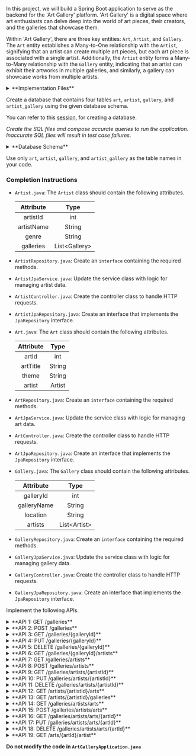 In this project, we will build a Spring Boot application to serve as the backend for the 'Art Gallery' platform. 'Art Gallery' is a digital space where art enthusiasts can delve deep into the world of art pieces, their creators, and the galleries that showcase them.

Within 'Art Gallery', there are three key entities: `Art`, `Artist`, and `Gallery`. The `Art` entity establishes a Many-to-One relationship with the `Artist`, signifying that an artist can create multiple art pieces, but each art piece is associated with a single artist. Additionally, the `Artist` entity forms a Many-to-Many relationship with the `Gallery` entity, indicating that an artist can exhibit their artworks in multiple galleries, and similarly, a gallery can showcase works from multiple artists.

<details>
<summary>**Implementation Files**</summary>

Use these files to complete the implementation:

- `ArtController.java`
- `ArtRepository.java`
- `ArtJpaService.java`
- `ArtJpaRepository.java`
- `Art.java`
- `ArtistController.java`
- `ArtistRepository.java`
- `ArtistJpaService.java`
- `ArtistJpaRepository.java`
- `Artist.java`
- `GalleryController.java`
- `GalleryRepository.java`
- `GalleryJpaService.java`
- `GalleryJpaRepository.java`
- `Gallery.java`

</details>

Create a database that contains four tables `art`, `artist`, `gallery`, and `artist_gallery` using the given database schema.

You can refer to this [session](https://learning.ccbp.in/course?c_id=e345dfa4-f5ce-406e-b19a-4ed720c54136&s_id=6a60610e-79c2-4e15-b675-45ddbd9bbe82&t_id=f880166e-2f51-4403-81a0-d2430694dae8), for creating a database.

_Create the SQL files and compose accurate queries to run the application. Inaccurate SQL files will result in test case failures._

<details>
<summary>**Database Schema**</summary>

#### Artist Table

| Columns |                 Type                  |
| :-----: | :-----------------------------------: |
|   id    | INTEGER (Primary Key, Auto Increment) |
|  name   |                 TEXT                  |
|  genre  |                 TEXT                  |

#### Art Table

| Columns  |                 Type                  |
| :------: | :-----------------------------------: |
|    id    | INTEGER (Primary Key, Auto Increment) |
|  title   |                 TEXT                  |
|  theme   |                 TEXT                  |
| artistId |         INTEGER (Foreign Key)         |

#### Gallery Table

| Columns  |                 Type                  |
| :------: | :-----------------------------------: |
|    id    | INTEGER (Primary Key, Auto Increment) |
|   name   |                 TEXT                  |
| location |                 TEXT                  |

#### Junction Table

|  Columns  |         Type          |
| :-------: | :-------------------: |
| artistId  | INTEGER (Foreign Key) |
| galleryId | INTEGER (Foreign Key) |

The columns `artistId` and `galleryId` can be combinedly declared as Primary Keys.

You can use the given sample data to populate the tables.

<details>
<summary>**Sample Data**</summary>

#### Artist Data

|  id   |       name        |       genre        |
| :---: | :---------------: | :----------------: |
|   1   | Leonardo da Vinci |    Renaissance     |
|   2   | Vincent van Gogh  | Post-Impressionism |
|   3   |   Pablo Picass    |       Cubism       |
|   4   |   Edward Hopper   | American Modernism |

#### Art Data

|  id   |         title         |         theme         | artistId |
| :---: | :-------------------: | :-------------------: | :------: |
|   1   |   The Flight Study    | Studies of Bird Wings |    1     |
|   2   |     Mona Lisa 2.0     | Renaissance Portrait  |    1     |
|   3   |  Starry Countryside   |    Night Landscape    |    2     |
|   4   | Sunflower Impressions |        Floral         |    2     |
|   5   | Cubist Self-Portrait  |   Abstract Portrait   |    3     |
|   6   | Barcelona Abstracted  |    City Landscape     |    3     |
|   7   |   Downtown Solitude   |      Urban Scene      |    4     |
|   8   |   Night Cafe Redux    |  Modernist Interior   |    4     |

#### Gallery Data

|  id   |              name              | location  |
| :---: | :----------------------------: | :-------: |
|   1   |         Louvre Museum          |   Paris   |
|   2   |        Van Gogh Museum         | Amsterdam |
|   3   |         Museo Picasso          | Barcelona |
|   4   | Whitney Museum of American Art | New York  |

#### Junction Table

| artistId | galleryId |
| :------: | :-------: |
|    1     |     1     |
|    1     |     2     |
|    2     |     2     |
|    3     |     3     |
|    3     |     4     |
|    4     |     4     |

</details>
</details>

<MultiLineNote>

Use only `art`, `artist`, `gallery`, and `artist_gallery` as the table names in your code.

</MultiLineNote>

### Completion Instructions

- `Artist.java`: The `Artist` class should contain the following attributes.

    | Attribute  |      Type      |
    | :--------: | :------------: |
    |  artistId  |      int       |
    | artistName |     String     |
    |   genre    |     String     |
    | galleries  | List\<Gallery> |

- `ArtistRepository.java`: Create an `interface` containing the required methods.
- `ArtistJpaService.java`: Update the service class with logic for managing artist data.
- `ArtistController.java`: Create the controller class to handle HTTP requests.
- `ArtistJpaRepository.java`: Create an interface that implements the `JpaRepository` interface.
  
- `Art.java`: The `Art` class should contain the following attributes.

    | Attribute |  Type  |
    | :-------: | :----: |
    |   artId   |  int   |
    | artTitle  | String |
    |   theme   | String |
    | artist  |  Artist   |

- `ArtRepository.java`: Create an `interface` containing the required methods.
- `ArtJpaService.java`: Update the service class with logic for managing art data.
- `ArtController.java`: Create the controller class to handle HTTP requests.
- `ArtJpaRepository.java`: Create an interface that implements the `JpaRepository` interface.

- `Gallery.java`: The `Gallery` class should contain the following attributes.

    |  Attribute  |     Type      |
    | :---------: | :-----------: |
    |  galleryId  |      int      |
    | galleryName |    String     |
    |  location   |    String     |
    |   artists   | List\<Artist> |

- `GalleryRepository.java`: Create an `interface` containing the required methods.
- `GalleryJpaService.java`: Update the service class with logic for managing gallery data.
- `GalleryController.java`: Create the controller class to handle HTTP requests.
- `GalleryJpaRepository.java`: Create an interface that implements the `JpaRepository` interface.

Implement the following APIs.

<details>
<summary>**API 1: GET /galleries**</summary>

#### Path: `/galleries`

#### Method: `GET`

#### Description:

Returns a list of all galleries in the `gallery` table.

#### Response

```json
[
    {
        "galleryId": 1,
        "galleryName": "Louvre Museum",
        "location": "Paris",
        "artists": [
            {
                "artistId": 1,
                "artistName": "Leonardo da Vinci",
                "genre": "Renaissance"
            }
        ]
    },
    ...
]
```

</details>

<details>
<summary>**API 2: POST /galleries**</summary>

#### Path: `/galleries`

#### Method: `POST`

#### Description:

Creates a new gallery in the `gallery` table. Also, create an association between the gallery and artists in the `artist_gallery` table based on the `artistId`s provided in the `artists` field. The `galleryId` is auto-incremented.

#### Request

```json
{
    "galleryName": "National Museum of Women in the Arts",
    "location": "Washington DC",
    "artists": [
        {
            "artistId": 4
        }
    ]
}
```

#### Response

```json
{
    "galleryId": 5,
    "galleryName": "National Museum of Women in the Arts",
    "location": "Washington DC",
    "artists": [
        {
            "artistId": 4,
            "artistName": "Georgia O’Keeffe",
            "genre": "American Modernism"
        }
    ]
}
```

</details>

<details>
<summary>**API 3: GET /galleries/{galleryId}**</summary>

#### Path: `/galleries/{galleryId}`

#### Method: `GET`

#### Description:

Returns a gallery based on the `galleryId`. If the given `galleryId` is not found in the `gallery` table, raise `ResponseStatusException` with `HttpStatus.NOT_FOUND`.

#### Success Response

```json
{
    "galleryId": 1,
    "galleryName": "Louvre Museum",
    "location": "Paris",
    "artists": [
        {
            "artistId": 1,
            "artistName": "Leonardo da Vinci",
            "genre": "Renaissance"
        }
    ]
}
```

</details>

<details>
<summary>**API 4: PUT /galleries/{galleryId}**</summary>

#### Path: `/galleries/{galleryId}`

#### Method: `PUT`

#### Description:

Updates the details of a gallery based on the `galleryId` and returns the updated gallery details. Also update the associations between the gallery and artists, if the `artists` field is provided. If the given `galleryId` is not found in the `gallery` table, raise `ResponseStatusException` with `HttpStatus.NOT_FOUND`.

#### Request

```json
{
    "location": "Washington, D.C.",
    "artists": []
}
```

#### Success Response

```json
{
    "galleryId": 5,
    "galleryName": "National Museum of Women in the Arts",
    "location": "Washington, D.C.",
    "artists": []
}
```

</details>

<details>
<summary>**API 5: DELETE /galleries/{galleryId}**</summary>

#### Path: `/galleries/{galleryId}`

#### Method: `DELETE`

#### Description:

Deletes a gallery from the `gallery` table and its associations from the `artist_gallery` table based on the `galleryId` and returns the status code `204`(raise `ResponseStatusException` with `HttpStatus.NO_CONTENT`). If the given `galleryId` is not found in the `gallery` table, raise `ResponseStatusException` with `HttpStatus.NOT_FOUND`.

</details>

<details>
<summary>**API 6: GET /galleries/{galleryId}/artists**</summary>

#### Path: `/galleries/{galleryId}/artists`

#### Method: `GET`

#### Description:

Returns all artists associated with the gallery based on the `galleryId`. If the given `galleryId` is not found in the `gallery` table, raise `ResponseStatusException` with `HttpStatus.NOT_FOUND`.

#### Success Response

```json
[
    {
        "artistId": 1,
        "artistName": "Leonardo da Vinci",
        "genre": "Renaissance",
        "galleries": [
            {
                "galleryId": 1,
                "galleryName": "Louvre Museum",
                "location": "Paris"
            },
            {
                "galleryId": 2,
                "galleryName": "Van Gogh Museum",
                "location": "Amsterdam"
            }
        ]
    }
]
```

</details>

<details>
<summary>**API 7: GET /galleries/artists**</summary>

#### Path: `/galleries/artists`

#### Method: `GET`

#### Description:

Returns a list of all artists in the `artist` table.

#### Response

```json
[
    {
        "artistId": 1,
        "artistName": "Leonardo da Vinci",
        "genre": "Renaissance",
        "galleries": [
            {
                "galleryId": 1,
                "galleryName": "Louvre Museum",
                "location": "Paris"
            },
            {
                "galleryId": 2,
                "galleryName": "Van Gogh Museum",
                "location": "Amsterdam"
            }
        ]
    },
    ...
]
```

</details>

<details>
<summary>**API 8: POST /galleries/artists**</summary>

#### Path: `/galleries/artists`

#### Method: `POST`

#### Description:

Creates a new artist in the `artist` table, if all the `galleryId`s in the `galleries` field exist in the `gallery` table. Also, create an association between the artist and galleries in the `artist_gallery` table. The `artistId` is auto-incremented. If any given `galleryId` is not found in the `gallery` table, raise `ResponseStatusException` with `HttpStatus.BAD_REQUEST`.

#### Request

```json
{
    "artistName": "Frida Kahlo",
    "genre": "Surrealism",
    "galleries": [
        {
            "galleryId": 4
        }
    ]
}
```

#### Success Response

```json
{
    "artistId": 5,
    "artistName": "Frida Kahlo",
    "genre": "Surrealism",
    "galleries": [
        {
            "galleryId": 4,
            "galleryName": "Whitney Museum of American Art",
            "location": "New York"
        }
    ]
}
```

</details>

<details>
<summary>**API 9: GET /galleries/artists/{artistId}**</summary>

#### Path: `/galleries/artists/{artistId}`

#### Method: `GET`

#### Description:

Returns an artist based on the `artistId`. If the given `artistId` is not found in the `artist` table, raise `ResponseStatusException` with `HttpStatus.NOT_FOUND`.


#### Success Response

```json
{
    "artistId": 1,
    "artistName": "Leonardo da Vinci",
    "genre": "Renaissance",
    "galleries": [
        {
            "galleryId": 1,
            "galleryName": "Louvre Museum",
            "location": "Paris"
        },
        {
            "galleryId": 2,
            "galleryName": "Van Gogh Museum",
            "location": "Amsterdam"
        }
    ]
}
```

</details>

<details>
<summary>**API 10: PUT /galleries/artists/{artistId}**</summary>

#### Path: `/galleries/artists/{artistId}`

#### Method: `PUT`

#### Description:

Updates the details of an artist based on the `artistId` and returns the updated artist details. Also update the associations between the artist and galleries, if the `galleries` field is provided. If the given `artistId` is not found in the `artist` table, raise `ResponseStatusException` with `HttpStatus.NOT_FOUND`. If any given `galleryId` is not found in the `gallery` table, raise `ResponseStatusException` with `HttpStatus.BAD_REQUEST`.

#### Request

```json
{
    "galleries": [
        {
            "galleryId": 5
        }
    ]
}
```

#### Success Response

```json
{
    "artistId": 5,
    "artistName": "Frida Kahlo",
    "genre": "Surrealism",
    "galleries": [
        {
            "galleryId": 5,
            "galleryName": "National Museum of Women in the Arts",
            "location": "Washington, D.C."
        }
    ]
}
```

</details>

<details>
<summary>**API 11: DELETE /galleries/artists/{artistId}**</summary>

#### Path: `/galleries/artists/{artistId}`

#### Method: `DELETE`

#### Description:

Deletes an artist from the `artist` table based on the `artistId` and returns the status code `204`(raise `ResponseStatusException` with `HttpStatus.NO_CONTENT`). Also, remove the association with the arts by keeping a _null_ value in the `art` table. 

If the given `artistId` is not found in the `artist` table, raise `ResponseStatusException` with `HttpStatus.NOT_FOUND`. 

#### Sample Art object when its corresponding Artist is deleted

```json
{
    "artId": 1,
    "artTitle": "The Flight Study",
    "theme": "Studies of Bird Wings",
    "artist": null
}
```

</details>

<details>
<summary>**API 12: GET /artists/{artistId}/arts**</summary>

#### Path: `/artists/{artistId}/arts`

#### Method: `GET`

#### Description:

Returns all arts associated with the artist based on the `artistId`. If the given `artistId` is not found in the `artist` table, raise `ResponseStatusException` with `HttpStatus.NOT_FOUND`.

#### Success Response

```json
[
    {
        "artId": 1,
        "artTitle": "The Flight Study",
        "theme": "Studies of Bird Wings",
        "artist": {
            "artistId": 1,
            "artistName": "Leonardo da Vinci",
            "genre": "Renaissance",
            "galleries": [
                {
                    "galleryId": 1,
                    "galleryName": "Louvre Museum",
                    "location": "Paris"
                },
                {
                    "galleryId": 2,
                    "galleryName": "Van Gogh Museum",
                    "location": "Amsterdam"
                }
            ]
        }
    },
    {
        "artId": 2,
        "artTitle": "Mona Lisa 2.0",
        "theme": "Renaissance Portrait",
        "artist": {
            "artistId": 1,
            "artistName": "Leonardo da Vinci",
            "genre": "Renaissance",
            "galleries": [
                {
                    "galleryId": 1,
                    "galleryName": "Louvre Museum",
                    "location": "Paris"
                },
                {
                    "galleryId": 2,
                    "galleryName": "Van Gogh Museum",
                    "location": "Amsterdam"
                }
            ]
        }
    }
]
```

</details>

<details>
<summary>**API 13: GET /artists/{artistId}/galleries**</summary>

#### Path: `/artists/{artistId}/galleries`

#### Method: `GET`

#### Description:

Returns all galleries associated with the artist based on the `artistId`. If the given `artistId` is not found in the `artist` table, raise `ResponseStatusException` with `HttpStatus.NOT_FOUND`.

#### Success Response

```json
[
    {
        "galleryId": 1,
        "galleryName": "Louvre Museum",
        "location": "Paris",
        "artists": [
            {
                "artistId": 1,
                "artistName": "Leonardo da Vinci",
                "genre": "Renaissance"
            }
        ]
    },
    {
        "galleryId": 2,
        "galleryName": "Van Gogh Museum",
        "location": "Amsterdam",
        "artists": [
            {
                "artistId": 1,
                "artistName": "Leonardo da Vinci",
                "genre": "Renaissance"
            },
            {
                "artistId": 2,
                "artistName": "Vincent van Gogh",
                "genre": "Post-Impressionism"
            }
        ]
    }
]
```

</details>

<details>
<summary>**API 14: GET /galleries/artists/arts**</summary>

#### Path: `/galleries/artists/arts`

#### Method: `GET`

#### Description:

Returns a list of all arts in the `art` table.

#### Response

```json
[
    {
        "artId": 1,
        "artTitle": "The Flight Study",
        "theme": "Studies of Bird Wings",
        "artist": {
            "artistId": 1,
            "artistName": "Leonardo da Vinci",
            "genre": "Renaissance",
            "galleries": [
                {
                    "galleryId": 1,
                    "galleryName": "Louvre Museum",
                    "location": "Paris"
                },
                {
                    "galleryId": 2,
                    "galleryName": "Van Gogh Museum",
                    "location": "Amsterdam"
                }
            ]
        }
    },
    ...
]
```

</details>

<details>
<summary>**API 15: POST /galleries/artists/arts**</summary>

#### Path: `/galleries/artists/arts`

#### Method: `POST`

#### Description:

Creates a new art in the `art` table and create an association between the art and the artist based on the `id` of the `artist` field. The `artId` is auto-incremented.

#### Request

```json
{
    "artTitle": "Downtown",
    "theme": "Urban",
    "artist": {
        "artistId": 3
    }
}
```

#### Response

```json
{
    "artId": 7,
    "artTitle": "Downtown",
    "theme": "Urban",
    "artist": {
        "artistId": 3,
        "artistName": "Pablo Picasso",
        "genre": "Cubism",
        "galleries": [
            {
                "galleryId": 3,
                "galleryName": "Museo Picasso",
                "location": "Barcelona"
            },
            {
                "galleryId": 4,
                "galleryName": "Whitney Museum of American Art",
                "location": "New York"
            }
        ]
    }
}
```

</details>

<details>
<summary>**API 16: GET /galleries/artists/arts/{artId}**</summary>

#### Path: `/galleries/artists/arts/{artId}`

#### Method: `GET`

#### Description:

Returns an art based on the `artId`. If the given `artId` is not found in the `art` table, raise `ResponseStatusException` with `HttpStatus.NOT_FOUND`.


#### Success Response

```json
{
    "artId": 1,
    "artTitle": "The Flight Study",
    "theme": "Studies of Bird Wings",
    "artist": {
        "artistId": 1,
        "artistName": "Leonardo da Vinci",
        "genre": "Renaissance",
        "galleries": [
            {
                "galleryId": 1,
                "galleryName": "Louvre Museum",
                "location": "Paris"
            },
            {
                "galleryId": 2,
                "galleryName": "Van Gogh Museum",
                "location": "Amsterdam"
            }
        ]
    }
}
```

</details>

<details>
<summary>**API 17: PUT /galleries/artists/arts/{artId}**</summary>

#### Path: `/galleries/artists/arts/{artId}`

#### Method: `PUT`

#### Description:

Updates the details of an art based on the `artId` and returns the updated art details. If the `id` in the `artist` field is provided, update the association between the art and the artist based on the `id`. If the given `artId` is not found in the `art` table, raise `ResponseStatusException` with `HttpStatus.NOT_FOUND`.

#### Request

```json
{
    "artTitle": "Downtown Solitude",
    "theme": "Urban Scene",
    "artist": {
        "artistId": 4
    }
}
```

#### Success Response

```json
{
    "artId": 7,
    "artTitle": "Downtown Solitude",
    "theme": "Urban Scene",
    "artist": {
        "artistId": 4,
        "artistName": "Edward Hopper",
        "genre": "American Modernism",
        "galleries": [
            {
                "galleryId": 4,
                "galleryName": "Whitney Museum of American Art",
                "location": "New York"
            }
        ]
    }
}
```

</details>

<details>
<summary>**API 18: DELETE /galleries/artists/arts/{artId}**</summary>

#### Path: `/galleries/artists/arts/{artId}`

#### Method: `DELETE`

#### Description:

Deletes an art from the `art` table based on the `artId` and returns the status code `204`(raise `ResponseStatusException` with `HttpStatus.NO_CONTENT`). If the given `artId` is not found in the `art` table, raise `ResponseStatusException` with `HttpStatus.NOT_FOUND`.

</details>

<details>
<summary>**API 19: GET /arts/{artId}/artist**</summary>

#### Path: `/arts/{artId}/artist`

#### Method: `GET`

#### Description:

Returns the artist of art based on the `artId`. If the given `artId` is not found in the `art` table, raise `ResponseStatusException` with `HttpStatus.NOT_FOUND`.

#### Success Response

```json
{
    "artistId": 1,
    "artistName": "Leonardo da Vinci",
    "genre": "Renaissance",
    "galleries": [
        {
            "galleryId": 1,
            "galleryName": "Louvre Museum",
            "location": "Paris"
        },
        {
            "galleryId": 2,
            "galleryName": "Van Gogh Museum",
            "location": "Amsterdam"
        }
    ]
}
```

</details>

**Do not modify the code in `ArtGalleryApplication.java`**